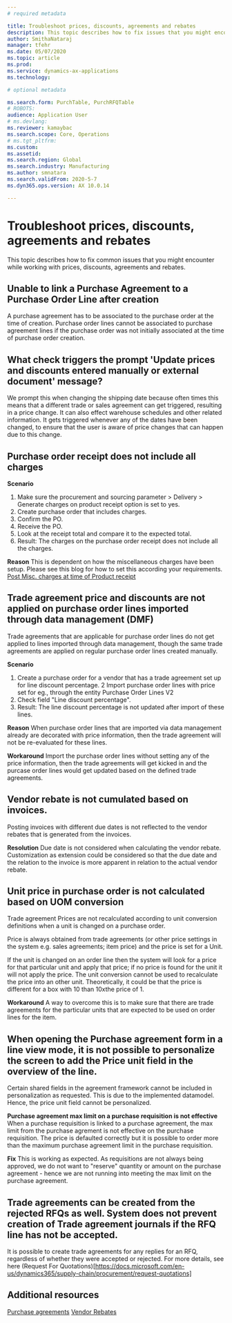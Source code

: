 ```yaml
---
# required metadata

title: Troubleshoot prices, discounts, agreements and rebates
description: This topic describes how to fix issues that you might encounter while working with prices, discounts, agreements and rebates.
author: SmithaNataraj
manager: tfehr
ms.date: 05/07/2020
ms.topic: article
ms.prod: 
ms.service: dynamics-ax-applications
ms.technology: 

# optional metadata

ms.search.form: PurchTable, PurchRFQTable
# ROBOTS: 
audience: Application User
# ms.devlang: 
ms.reviewer: kamaybac
ms.search.scope: Core, Operations
# ms.tgt_pltfrm: 
ms.custom: 
ms.assetid: 
ms.search.region: Global
ms.search.industry: Manufacturing
ms.author: smnatara
ms.search.validFrom: 2020-5-7
ms.dyn365.ops.version: AX 10.0.14

---
```

# Troubleshoot prices, discounts, agreements and rebates

This topic describes how to fix common issues that you might encounter while working with prices, discounts, agreements and rebates.

## Unable to link a Purchase Agreement to a Purchase Order Line after creation

A purchase agreement has to be associated to the purchase order at the time of creation. Purchase order lines cannot be associated to purchase agreement lines if the purchase order was not initially associated at the time of purchase order creation.

## What check triggers the prompt 'Update prices and discounts entered manually or external document' message?

We prompt this when changing the shipping date because often times this means that a different trade or sales agreement can get triggered, resulting in a price change. It can also effect warehouse schedules and other related information. It gets triggered whenever any of the dates have been changed, to ensure that the user is aware of price changes that can happen due to this change.

## Purchase order receipt does not include all charges

**Scenario**
1. Make sure the procurement and sourcing parameter > Delivery > Generate charges on product receipt option is set to yes.
2. Create purchase order that includes charges.
3. Confirm the PO.
4. Receive the PO.
5. Look at the receipt total and compare it to the expected total. 
6. Result: The charges on the purchase order receipt does not include all the charges.

**Reason**
This is dependent on how the miscellaneous charges have been setup. Please see this blog for how to set this according your requirements. [Post Misc. charges at time of Product receipt](https://cloudblogs.microsoft.com/dynamics365/no-audience/2014/11/11/post-misc-charges-at-time-of-product-receipt/)

## Trade agreement price and discounts are not applied on purchase order lines imported through data management (DMF)
Trade agreements that are applicable for purchase order lines do not get applied to lines imported through data management, though the same trade agreements are applied on regular purchase order lines created manually.

**Scenario**
1. Create a purchase order for a vendor that has a trade agreement set up for line discount percentage.
2 Import purchase order lines with price set for eg., through the entity Purchase Order Lines V2
3. Check field "Line discount percentage".
4. Result: The line discount percentage is not updated after import of these lines.

**Reason**
When purchase order lines that are imported via data management already are decorated with price information, then the trade agreement will not be re-evaluated for these lines. 

**Workaround**
Import the purchase order lines without setting any of the price information, then the trade agreements will get kicked in and the purcase order lines would get updated based on the defined trade agreements.

## Vendor rebate is not cumulated based on invoices.
Posting invoices with different due dates is not reflected to the vendor rebates that is generated from the invoices.

**Resolution**
Due date is not considered when calculating the vendor rebate.
Customization as extension could be considered so that the due date and the relation to the invoice is more apparent in relation to the actual vendor rebate.

## Unit price in purchase order is not calculated based on UOM conversion
Trade agreement Prices are not recalculated according to unit conversion definitions when a unit is changed on a purchase order.

Price is always obtained from trade agreements (or other price settings in the system e.g. sales agreements; item price) and the price is set for a Unit. 

If the unit is changed on an order line then the system will look for a price for that particular unit and apply that price; if no price is found for the unit it will not apply the price. The unit conversion cannot be used to recalculate the price into an other unit. Theoretically, it could be that the price is different for a box with 10 than 10xthe price of 1.

**Workaround**
A way to overcome this is to make sure that there are trade agreements for the particular units that are expected to be used on order lines for the item.

## When opening the Purchase agreement form in a line view mode, it is not possible to personalize the screen to add the Price unit field in the overview of the line.
Certain shared fields in the agreement framework cannot be included in personalization as requested. This is due to the implemented datamodel. Hence, the price unit field cannot be personalized.

**Purchase agreement max limit on a purchase requisition is not effective**
When a purchase requisition is linked to a purchase agreement, the max limit from the purchase agrement is not effective on the purchase requisition. The price is defaulted correctly but it is possible to order more than the maximum purchase agreement limit in the purchase requisition.

**Fix**
This is working as expected. As requisitions are not always being approved, we do not want to "reserve" quantity or amount on the purchase agreement - hence we are not running into meeting the max limit on the purchase agreement. 

## Trade agreements can be created from the rejected RFQs as well. System does not prevent creation of Trade agreement journals if the RFQ line has not be accepted.
It is possible to create trade agreements for any replies for an RFQ, regardless of whether they were accepted or rejected. For more details, see here (Request For Quotations)[https://docs.microsoft.com/en-us/dynamics365/supply-chain/procurement/request-quotations]

## Additional resources

[Purchase agreements](purchase-agreements.md)
[Vendor Rebates](vendor-rebates.md)

